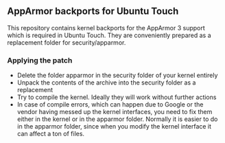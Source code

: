 ## AppArmor backports for Ubuntu Touch
This repository contains kernel backports for the AppArmor 3 support which is required in Ubuntu Touch. They are conveniently prepared as a replacement folder for security/apparmor.

### Applying the patch
* Delete the folder apparmor in the security folder of your kernel entirely
* Unpack the contents of the archive into the security folder as a replacement
* Try to compile the kernel. Ideally they will work without further actions
* In case of compile errors, which can happen due to Google or the vendor having messed up the kernel interfaces, you need to fix them either in the kernel or in the apparmor folder. Normally it is easier to do in the apparmor folder, since when you modify the kernel interface it can affect a ton of files.


